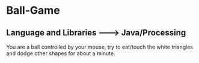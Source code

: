 # Ball-Game

## Language and Libraries ---> Java/Processing

You are a ball controlled by your mouse, try to eat/touch the white triangles and dodge other shapes for about a minute.
